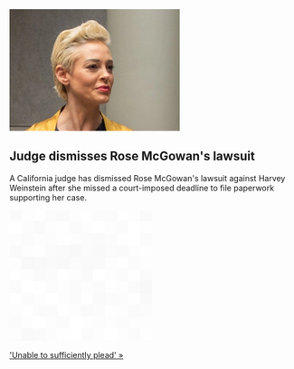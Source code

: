 
![Judge dismisses Rose McGowan's lawsuit](./20211208175904.png)
## Judge dismisses Rose McGowan's lawsuit

A California judge has dismissed Rose McGowan's lawsuit against Harvey Weinstein after she missed a court-imposed deadline to file paperwork supporting her case.

![pic](../square_bg.png)

['Unable to sufficiently plead' »](https://www.yahoo.com/entertainment/judge-dismisses-rose-mcgowans-lawsuit-181046616.html)
